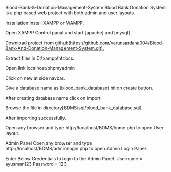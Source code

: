 Blood-Bank-&-Donation-Management-System
Blood Bank Donation System is a php based web project with both admin and user layouts.

Installation
Install XAMPP or WAMPP.

Open XAMPP Control panal and start [apache] and [mysql] .

Download project from github[(https://github.com/varunsardana004/Blood-Bank-And-Donation-Management-System.git).](https://github.com/Ayusman-Mohanty/Project.git)

Extract files in C:\xampp\htdocs.

Open link localhost/phpmyadmin

Click on new at side navbar.

Give a database name as (blood_bank_database) hit on create button.

After creating database name click on import.

Browse the file in directory[BDMS/sql/blood_bank_database.sql].

After importing successfully.

Open any browser and type http://localhost/BDMS/home.php to open User layout.

Admin Panel
Open any browser and type http://localhost/BDMS/admin/login.php to open Admin Login Panel.

Enter Below Credentials to login to the Admin Panel.
Username = ayusman123
Password = 123





 
